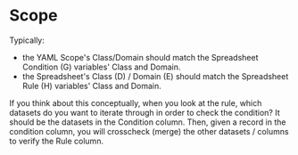 # Scope

Typically:

- the YAML Scope's Class/Domain should match the Spreadsheet Condition (G) variables' Class and Domain.
- the Spreadsheet's Class (D) / Domain (E) should match the Spreadsheet Rule (H) variables' Class and Domain.

If you think about this conceptually, when you look at the rule, which datasets do you want to iterate through in order to check the condition? It should be the datasets in the Condition column. Then, given a record in the condition column, you will crosscheck (merge) the other datasets / columns to verify the Rule column.
